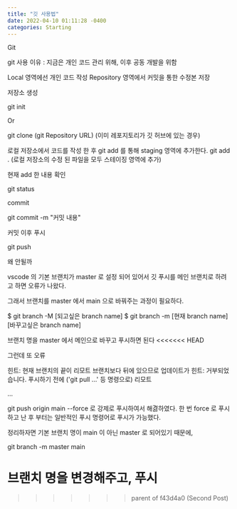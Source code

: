 ```yaml
---
title: "깃 사용법"
date: 2022-04-10 01:11:28 -0400
categories: Starting
---
```



Git

git 사용 이유 : 지금은 개인 코드 관리 위해, 이후 공동 개발을 위함

Local 영역에선 개인 코드 작성
Repository 영역에서 커밋을 통한 수정본 저장

저장소 생성 

git init

Or 

git clone (git Repository URL) (이미 레포지토리가 깃 허브에 있는 경우)



로컬 저장소에서 코드를 작성 한 후 git add 를 통해 staging 영역에 추가한다.
git add . 
(로컬 저장소의 수정 된 파일을 모두 스테이징 영역에 추가)

현재 add 한 내용 확인

git status 

commit

git commit -m "커밋 내용"


커밋 이후 푸시

git push

왜 안될까

vscode 의 기본 브랜치가 master 로 설정 되어 있어서 
깃 푸시를 메인 브랜치로 하려고 하면 오류가 나왔다.

그래서 브랜치를 master 에서 main 으로 바꿔주는 과정이 필요하다.

$ git branch -M [되고싶은 branch name]
$ git branch -m [현재 branch name] [바꾸고싶은 branch name]

브랜치 명을 master 에서 메인으로 바꾸고 푸시하면 된다
<<<<<<< HEAD

그런데 또 오류


힌트: 현재 브랜치의 끝이 리모트 브랜치보다 뒤에 있으므로 업데이트가
힌트: 거부되었습니다. 푸시하기 전에 ('git pull ...' 등 명령으로) 리모트

... 

git push origin main --force 로 강제로 푸시하여서 해겷하였다.
한 번 force 로 푸시하고 난 후 부터는 일반적인 푸시 명령어로 푸시가 가능했다.




정리하자면 
기본 브랜치 명이 main 이 아닌 master 로 되어있기 때문에, 

git branch -m master main

브랜치 명을 변경해주고, 푸시
=======
>>>>>>> parent of f43d4a0 (Second Post)
